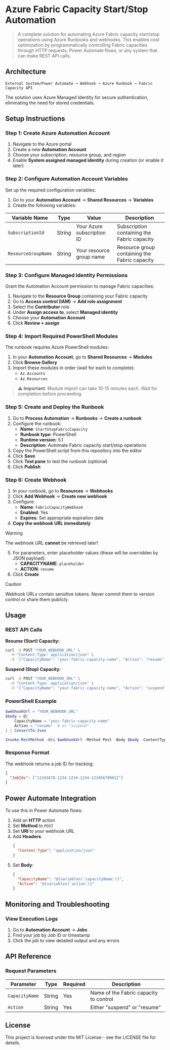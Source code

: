 # Azure Fabric Capacity Start/Stop Automation

> A complete solution for automating Azure Fabric capacity start/stop operations using Azure Runbooks and webhooks. This enables cost optimization by programmatically controlling Fabric capacities through HTTP requests, Power Automate flows, or any system that can make REST API calls.

## Architecture

```
External System/Power Automate → Webhook → Azure Runbook → Fabric Capacity API
```

The solution uses Azure Managed Identity for secure authentication, eliminating the need for stored credentials.

## Setup Instructions

### Step 1: Create Azure Automation Account

1. Navigate to the Azure portal
2. Create a new **Automation Account**
3. Choose your subscription, resource group, and region
4. Enable **System assigned managed identity** during creation (or enable it later)

### Step 2: Configure Automation Account Variables

Set up the required configuration variables:

1. Go to your **Automation Account** → **Shared Resources** → **Variables**
2. Create the following variables:

| Variable Name | Type | Value | Description |
|---------------|------|-------|-------------|
| `SubscriptionId` | String | Your Azure subscription ID | Subscription containing the Fabric capacity |
| `ResourceGroupName` | String | Your resource group name | Resource group containing the Fabric capacity |

### Step 3: Configure Managed Identity Permissions

Grant the Automation Account permission to manage Fabric capacities:

1. Navigate to the **Resource Group** containing your Fabric capacity
2. Go to **Access control (IAM)** → **Add role assignment**
3. Select the **Contributor** role
4. Under **Assign access to**, select **Managed identity**
5. Choose your **Automation Account**
6. Click **Review + assign**

### Step 4: Import Required PowerShell Modules

The runbook requires Azure PowerShell modules:

1. In your **Automation Account**, go to **Shared Resources** → **Modules**
2. Click **Browse Gallery**
3. Import these modules in order (wait for each to complete):
   - `Az.Accounts`
   - `Az.Resources`
> ⚠️ **Important**: Module import can take 10-15 minutes each. Wait for completion before proceeding.

### Step 5: Create and Deploy the Runbook

1. Go to **Process Automation** → **Runbooks** → **Create a runbook**
2. Configure the runbook:
   - **Name**: `StartStopFabricCapacity`
   - **Runbook type**: PowerShell
   - **Runtime version**: 5.1
   - **Description**: Automate Fabric capacity start/stop operations
3. Copy the PowerShell script from this repository into the editor
4. Click **Save**
5. Click **Test pane** to test the runbook (optional)
6. Click **Publish**

### Step 6: Create Webhook

1. In your runbook, go to **Resources** → **Webhooks**
2. Click **Add Webhook** → **Create new webhook**
3. Configure:
   - **Name**: `FabricCapacityWebhook`
   - **Enabled**: Yes
   - **Expires**: Set appropriate expiration date
4. **Copy the webhook URL immediately**
> [!WARNING]  
> The webhook URL **cannot** be retrieved later!
5. For parameters, enter placeholder values (these will be overridden by JSON payload):
   - **CAPACITYNAME**: `placeholder`
   - **ACTION**: `resume`
6. Click **Create**
> [!CAUTION]
> Webhook URLs contain sensitive tokens. Never commit them to version control or share them publicly.

## Usage

### REST API Calls

**Resume (Start) Capacity:**
```bash
curl -X POST "YOUR_WEBHOOK_URL" \
  -H "Content-Type: application/json" \
  -d '{"CapacityName": "your-fabric-capacity-name", "Action": "resume"}'
```

**Suspend (Stop) Capacity:**
```bash
curl -X POST "YOUR_WEBHOOK_URL" \
  -H "Content-Type: application/json" \
  -d '{"CapacityName": "your-fabric-capacity-name", "Action": "suspend"}'
```

### PowerShell Example
```powershell
$webhookUrl = "YOUR_WEBHOOK_URL"
$body = @{
    CapacityName = "your-fabric-capacity-name"
    Action = "resume"  # or "suspend"
} | ConvertTo-Json

Invoke-RestMethod -Uri $webhookUrl -Method Post -Body $body -ContentType "application/json"
```

### Response Format

The webhook returns a job ID for tracking:
```json
{
  "JobIds": ["12345678-1234-1234-1234-123456789012"]
}
```

## Power Automate Integration

To use this in Power Automate flows:

1. Add an **HTTP** action
2. Set **Method** to `POST`
3. Set **URI** to your webhook URL
4. Add **Headers**:
   ```json
   {
     "Content-Type": "application/json"
   }
   ```
5. Set **Body**:
   ```json
   {
     "CapacityName": "@{variables('capacityName')}",
     "Action": "@{variables('action')}"
   }
   ```

## Monitoring and Troubleshooting

### View Execution Logs

1. Go to **Automation Account** → **Jobs**
2. Find your job by Job ID or timestamp
3. Click the job to view detailed output and any errors

## API Reference

### Request Parameters

| Parameter | Type | Required | Description |
|-----------|------|----------|-------------|
| `CapacityName` | String | Yes | Name of the Fabric capacity to control |
| `Action` | String | Yes | Either "suspend" or "resume" |


## License

This project is licensed under the MIT License - see the LICENSE file for details.
